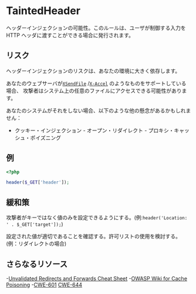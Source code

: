 # TaintedHeader

ヘッダーインジェクションの可能性。このルールは、ユーザが制御する入力を HTTP ヘッダに渡すことができる場合に発行されます。

## リスク

ヘッダーインジェクションのリスクは、あなたの環境に大きく依存します。

あなたのウェブサーバが[`XSendFile`](https://www.nginx.com/resources/wiki/start/topics/examples/xsendfile/) /[`X-Accel`](https://www.nginx.com/resources/wiki/start/topics/examples/x-accel/) のようなものをサポートしている場合、 攻撃者はシステム上の任意のファイルにアクセスできる可能性があります。

あなたのシステムがそれをしない場合、以下のような他の懸念があるかもしれません：

- クッキー・インジェクション - オープン・リダイレクト - プロキシ・キャッシュ・ポイズニング

## 例

```php
<?php

header($_GET['header']);
```

## 緩和策

攻撃者がキーではなく値のみを設定できるようにする。(例:`header('Location: ' . $_GET['target']);`)

設定された値が適切であることを確認する。許可リストの使用を検討する。(例：リダイレクトの場合)

## さらなるリソース

-[Unvalidated Redirects and Forwards Cheat Sheet](https://cheatsheetseries.owasp.org/cheatsheets/Unvalidated_Redirects_and_Forwards_Cheat_Sheet.html) -[OWASP Wiki for Cache Poisoning](https://owasp.org/www-community/attacks/Cache_Poisoning) -[CWE-601](https://cwe.mitre.org/data/definitions/601.html) [CWE-644](https://cwe.mitre.org/data/definitions/644.html)
